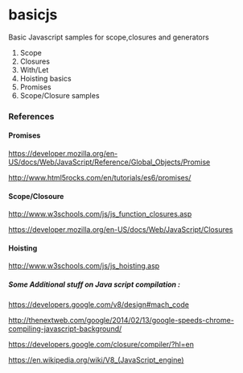 # basicjs

Basic Javascript samples for scope,closures and generators

1. Scope
2. Closures
3. With/Let
5. Hoisting basics
6. Promises
7. Scope/Closure samples
 
### References

#### Promises
https://developer.mozilla.org/en-US/docs/Web/JavaScript/Reference/Global_Objects/Promise

http://www.html5rocks.com/en/tutorials/es6/promises/


#### Scope/Closoure
http://www.w3schools.com/js/js_function_closures.asp

https://developer.mozilla.org/en-US/docs/Web/JavaScript/Closures

#### Hoisting
http://www.w3schools.com/js/js_hoisting.asp
 
##### Some Additional stuff on Java script compilation :
 
https://developers.google.com/v8/design#mach_code

http://thenextweb.com/google/2014/02/13/google-speeds-chrome-compiling-javascript-background/

https://developers.google.com/closure/compiler/?hl=en

https://en.wikipedia.org/wiki/V8_(JavaScript_engine)



